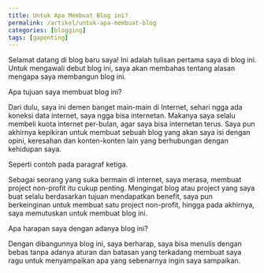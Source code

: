 ```yaml
---
title: Untuk Apa Membuat Blog ini?
permalink: /artikel/untuk-apa-membuat-blog
categories: [blogging]
tags: [gapenting]
---
```


Selamat datang di blog baru saya!
Ini adalah tulisan pertama saya di blog ini. Untuk mengawali debut blog ini, saya akan membahas tentang alasan mengapa saya membangun blog ini. 

Apa tujuan saya membuat blog ini?

Dari dulu, saya ini demen banget main-main di Internet, sehari ngga ada koneksi data internet, saya ngga bisa internetan. Makanya saya selalu membeli kuota internet per-bulan, agar saya bisa internetan terus.
Saya pun akhirnya kepikiran untuk membuat sebuah blog yang akan saya isi dengan opini, keresahan dan konten-konten lain yang berhubungan dengan kehidupan saya.

Seperti contoh pada paragraf ketiga.

Sebagai seorang yang suka bermain di internet, saya merasa, membuat project non-profit itu cukup penting.
Mengingat blog atau project yang saya buat selalu berdasarkan tujuan mendapatkan benefit, saya pun berkeinginan untuk membuat satu project non-profit, hingga pada akhirnya, saya memutuskan untuk membuat blog ini.

Apa harapan saya dengan adanya blog ini?

Dengan dibangunnya blog ini, saya berharap, saya bisa menulis dengan bebas tanpa adanya aturan dan batasan yang terkadang membuat saya ragu untuk menyampaikan apa yang sebenarnya ingin saya sampaikan.
